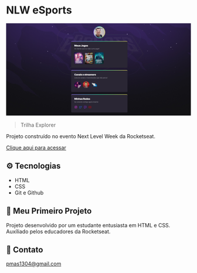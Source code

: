 # NLW eSports 

![preview](./.github/preview.png)

> Trilha Explorer

Projeto construído no evento Next Level Week da Rocketseat.

[Clique aqui para acessar](https://pietroantonaccio.github.io/nlw-esports/)

## ⚙ Tecnologias

- HTML
- CSS
- Git e Github

## 🚀 Meu Primeiro Projeto

Projeto desenvolvido por um estudante entusiasta em HTML e CSS. 
Auxíliado pelos educadores da Rocketseat.

## 📧 Contato

pmas1304@gmail.com